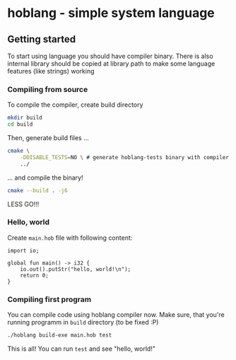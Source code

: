 # hoblang - simple system language

## Getting started

To start using language you should have compiler binary.
There is also internal library should be copied at library
path to make some language features (like strings) working

### Compiling from source

To compile the compiler, create build directory

```bash
mkdir build
cd build
```

Then, generate build files ...

```bash
cmake \
    -DDISABLE_TESTS=NO \ # generate hoblang-tests binary with compiler tests?
    ../
```

... and compile the binary!

```bash
cmake --build . -j6
```

LESS GO!!!

### Hello, world

Create `main.hob` file with following content:

```hob
import io;

global fun main() -> i32 {
    io.out().putStr("hello, world!\n");
    return 0;
}
```

### Compiling first program

You can compile code using hoblang compiler now.
Make sure, that you're running programm in `build` directory (to be fixed :P)

```bash
./hoblang build-exe main.hob test
```

This is all! You can run `test` and see "hello, world!"
